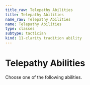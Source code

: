 ```yaml
---
title_raw: Telepathy Abilities
title: Telepathy Abilities
name_raw: Telepathy Abilities
name: Telepathy Abilities
type: classes
subtype: tactician
kind: 11-clarity tradition ability
---
```


# Telepathy Abilities

Choose one of the following abilities.
